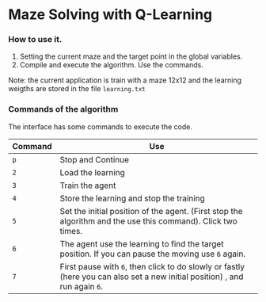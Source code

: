 # Maze Solving with Q-Learning

### How to use it.

1. Setting the current maze and the target point in the global variables.
2. Compile and execute the algorithm. Use the commands.

Note: the current application is train with a maze 12x12 and the learning weigths are stored in the file
```learning.txt```

### Commands of the algorithm

The interface has some commands to execute the code.

Command  | Use
-------- | ------------
```p```  | Stop and Continue
```2```  | Load the learning
```3```  | Train the agent
```4```  | Store the learning and stop the training
```5```  | Set the initial position of the agent. (First stop the algorithm and the use this command). Click two times.
```6```  | The agent use the learning to find the target position. If you can pause the moving use ```6``` again.
```7```  | First pause with ```6```, then click to do slowly or fastly (here you can also set a new initial position) , and run again ```6```.
